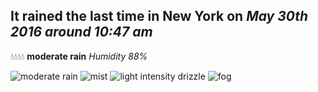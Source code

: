## It rained the last time in New York on *May 30th 2016 around 10:47 am*
💧💧💧💧  **moderate rain** *Humidity 88%*

![moderate rain](http://openweathermap.org/img/w/10d.png) ![mist](http://openweathermap.org/img/w/50d.png) ![light intensity drizzle](http://openweathermap.org/img/w/09d.png) ![fog](http://openweathermap.org/img/w/50d.png)
